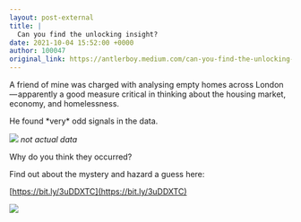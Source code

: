 ```yaml
---
layout: post-external
title: |
  Can you find the unlocking insight?
date: 2021-10-04 15:52:00 +0000
author: 100047
original_link: https://antlerboy.medium.com/can-you-find-the-unlocking-insight-b2d70df342cf?source=rss-97852f5a56ae------2
---
```


A friend of mine was charged with analysing empty homes across London — apparently a good measure critical in thinking about the housing market, economy, and homelessness.

He found \*very\* odd signals in the data.

![](https://cdn-images-1.medium.com/max/1024/1*yrDZ3KqR-zQkNvneQ0zdkQ.jpeg)
_not actual data_

Why do you think they occurred?

Find out about the mystery and hazard a guess here:

[https://bit.ly/3uDDXTC](https://bit.ly/3uDDXTC)

 ![](https://medium.com/_/stat?event=post.clientViewed&referrerSource=full_rss&postId=b2d70df342cf)
